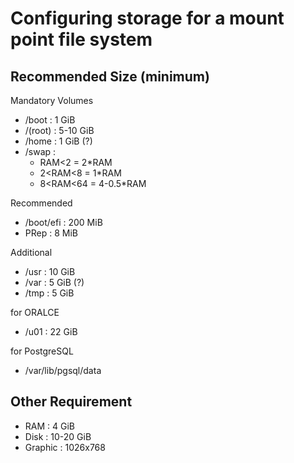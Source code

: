 # Configuring storage for a mount point file system

## Recommended Size (minimum)

Mandatory Volumes
  - /boot    : 1 GiB
  - /(root)  : 5-10 GiB
  - /home    : 1 GiB (?)
  - /swap    :
  	- RAM<2 		= 2*RAM
    - 2<RAM<8 	= 1*RAM
    - 8<RAM<64 	= 4-0.5*RAM
  
Recommended
  - /boot/efi   : 200 MiB
  - PRep        : 8 MiB

Additional
  - /usr    : 10 GiB
  - /var    : 5 GiB (?)
  - /tmp    : 5 GiB

for ORALCE
  - /u01    : 22 GiB

for PostgreSQL
  - /var/lib/pgsql/data

## Other Requirement

- RAM : 4 GiB
- Disk : 10-20 GiB
- Graphic : 1026x768
